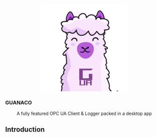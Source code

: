 <p align="center" style="text-align: center">
  <img src="./assets/logo.png" width="55%"><br/>
</p>
<h3>GUANACO</h3>
<p align="center">
    A fully featured OPC UA Client & Logger packed in a desktop app  
  <br/>
</p>

## Introduction
